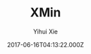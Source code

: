 ---
title: XMin
github: https://github.com/yihui/hugo-xmin
demo: https://xmin.yihui.org/
author: Yihui Xie
ssg:
  - Hugo
cms:
  - Markdown
date: 2017-06-16T04:13:22.000Z
description: >-
  eXtremely Minimal Hugo theme: about 150 lines of code in total, including HTML
  and CSS (with no dependencies)
draft: true
publish_date: '2017-06-16T04:13:22Z'
update_date: '2022-08-08T14:40:20Z'
github_star: 482
github_fork: 277
---